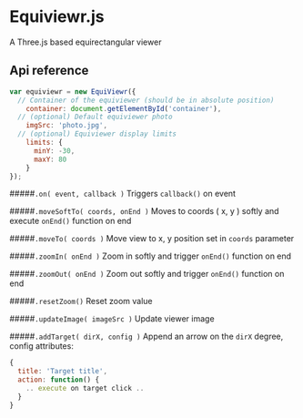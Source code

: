 Equiviewr.js
============

A Three.js based equirectangular viewer

## Api reference
```js
var equiviewr = new EquiViewr({
  // Container of the equiviewer (should be in absolute position)
    container: document.getElementById('container'),
  // (optional) Default equiviewer photo
    imgSrc: 'photo.jpg',
  // (optional) Equiviewer display limits
    limits: {
      minY: -30,
      maxY: 80
    }
});
```


#####`.on( event, callback )`
Triggers `callback()` on event

#####`.moveSoftTo( coords, onEnd )`
Moves to coords ( x, y ) softly and execute `onEnd()` function on end

#####`.moveTo( coords )`
Move view to x, y position set in `coords` parameter

#####`.zoomIn( onEnd )`
Zoom in softly and trigger `onEnd()` function on end

#####`.zoomOut( onEnd )`
Zoom out softly and trigger `onEnd()` function on end

#####`.resetZoom()`
Reset zoom value

#####`.updateImage( imageSrc )`
Update viewer image

#####`.addTarget( dirX, config )`
Append an arrow on the `dirX` degree, config attributes:
```js
{
  title: 'Target title',
  action: function() {
    .. execute on target click ..
  }
}
```
